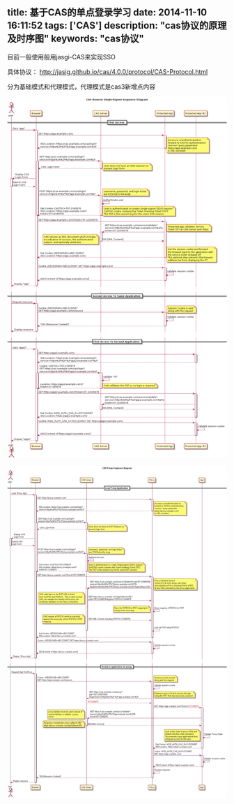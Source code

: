 title: 基于CAS的单点登录学习
date: 2014-11-10 16:11:52
tags: ['CAS']
description: "cas协议的原理及时序图"
keywords: "cas协议"
---

目前一般使用般用jasgi-CAS来实现SSO

具体协议： http://jasig.github.io/cas/4.0.0/protocol/CAS-Protocol.html

分为基础模式和代理模式，代理模式是cas3新增点内容

![](/image/cas/cas-web-flow.png)

![](/image/cas/proxy-web-flow.jpg)

